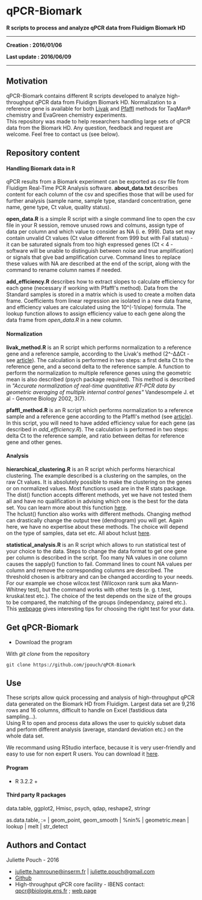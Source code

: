 # qPCR-Biomark
**R scripts to process and analyze qPCR data from Fluidigm Biomark HD**

---

**Creation : 2016/01/06**

**Last update : 2016/06/09**

---

## Motivation

qPCR-Biomark contains different R scripts developed to analyze high-throughput qPCR data from Fluidigm Biomark HD.
Normalization to a reference gene is available for both [Livak](http://www.gene-quantification.de/livak-2001.pdf) and [Pfaffl](http://www.gene-quantification.de/pfaffl-nar-2001.pdf) methods for TaqMan® chemistry and EvaGreen chemistry experiments.  
This repository was made to help researchers handling large sets of qPCR data from the Biomark HD. Any question, feedback and request are welcome. Feel free to contact us (see below).


## Repository content

#### Handling Biomark data in R

qPCR results from a Biomark experiment can be exported as csv file from Fluidigm Real-Time PCR Analysis software.
**about_data.txt** describes content for each column of the csv and specifies those that will be used for further analysis (sample name, sample type, standard concentration, gene name, gene type, Ct value, quality status).

**open_data.R** is a simple R script with a single command line to open the csv file in your R session, remove unused rows and colmuns, assign type of data per column and which value to consider as NA (i. e. 999).
Data set may contain unvalid Ct values (Ct value different from 999 but with Fail status) - it can be saturated signals from too high expressed genes (Ct < 4 - software will be unable to distinguish between noise and true amplification) or signals that give bad amplification curve.
Command lines to replace these values with NA are described at the end of the script, along with the command to rename column names if needed.

**add_efficiency.R** describes how to extract slopes to calculate efficiency for each gene (necessary if working with Pfaffl's method).
Data from the Standard samples is stored in a matrix which is used to create a molten data frame. Coefficients from linear regression are isolated in a new data frame, and efficiency values are calculated using the 10^(-1/slope) formula. The lookup function allows to assign efficiency value to each gene along the data frame from *open_data.R* in a new column.

#### Normalization

**livak_method.R** is an R script which performs normalization to a reference gene and a reference sample, according to the Livak's method (2^-∆∆Ct - see [article](http://www.gene-quantification.de/livak-2001.pdf)). The calculation is performed in two steps: a first delta Ct to the reference gene, and a second delta to the reference sample.
A function to perform the normalization to multiple reference genes using the geometric mean is also described (psych package required). This method is described in *"Accurate normalization of real-time quantitative RT-PCR data by geometric averaging of multiple internal control genes"* Vandesompele J. et al - Genome Biology 2002, 3(7).

**pfaffl_method.R** is an R script which performs normalization to a reference sample and a reference gene according to the Pfaffl's method (see [article](http://www.gene-quantification.de/pfaffl-nar-2001.pdf)). In this script, you will need to have added efficiency value for each gene (as described in *add_efficiency.R*). The calculation is performed in two steps: delta Ct to the reference sample, and ratio between deltas for reference gene and other genes.

#### Analysis

**hierarchical_clustering.R** is an R script which performs hierarchical clustering. The example described is a clustering on the samples, on the raw Ct values. It is absolutely possible to make the clustering on the genes or on normalized values.
Most functions used are in the R stats package.  
The dist() function accepts different methods, yet we have not tested them all and have no qualification in advising which one is the best for the data set. You can learn more about this function [here](https://stat.ethz.ch/R-manual/R-devel/library/stats/html/dist.html).  
The hclust() function also works with different methods. Changing method can drastically change the output tree (dendrogram) you will get. Again here, we have no expertise about these methods. The choice will depend on the type of samples, data set etc. All about hclust [here](https://stat.ethz.ch/R-manual/R-devel/library/stats/html/hclust.html).

**statistical_analysis.R** is an R script which allows to run statistical test of your choice to the data.
Steps to change the data format to get one gene per column is described in the script.
Too many NA values in one column causes the sapply() function to fail. Command lines to count NA values per column and remove the corresponding columns are described. The threshold chosen is arbitrary and can be changed according to your needs.
For our example we chose wilcox.test (Wilcoxon rank sum aka Mann-Whitney test), but the command works with other tests (e. g. t.test, kruskal.test etc.). The choice of the test depends on the size of the groups to be compared, the matching of the groups (independancy, paired etc.). This [webpage](http://www.biostathandbook.com/testchoice.html) gives interesting tips for choosing the right test for your data.

## Get qPCR-Biomark

* Download the program

With *git clone* from the repository
 
```	git clone https://github.com/jpouch/qPCR-Biomark ```


## Use

These scripts allow quick processing and analysis of high-throughput qPCR data generated on the Biomark HD from Fluidigm.
Largest data set are 9,216 rows and 16 columns, difficult to handle on Excel (fastidious data sampling...).  
Using R to open and process data allows the user to quickly subset data and perform different analysis (average, standard deviation etc.) on the whole data set.

We recommand using RStudio interface, because it is very user-friendly and easy to use for non expert R users.
You can download it [here](https://www.rstudio.com/products/rstudio/download/).

#### Program

* R 3.2.2 +

#### Third party R packages

data.table, ggplot2, Hmisc, psych, qdap, reshape2, stringr

as.data.table, := | geom_point, geom_smooth | %nin% | geometric.mean | lookup | melt | str_detect

## Authors and Contact

Juliette Pouch - 2016
* <juliette.hamroune@inserm.fr> | <juliette.pouch@gmail.com>
* [Github](https://github.com/jpouch)
* High-throughput qPCR core facility - IBENS contact: <qpcr@biologie.ens.fr> ; [web page](http://www.ibens.ens.fr/spip.php?rubrique46)
